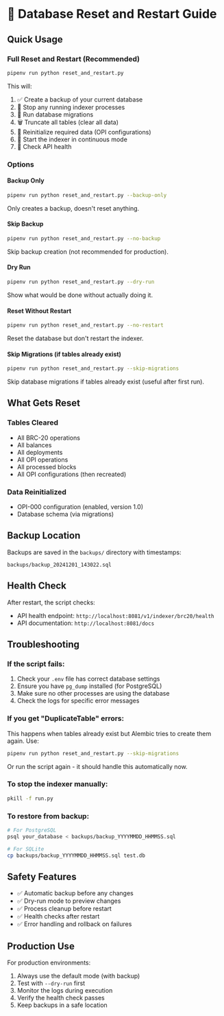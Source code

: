 # 🔄 Database Reset and Restart Guide

## Quick Usage

### Full Reset and Restart (Recommended)
```bash
pipenv run python reset_and_restart.py
```

This will:
1. ✅ Create a backup of your current database
2. 🛑 Stop any running indexer processes
3. 🔄 Run database migrations
4. 🗑️ Truncate all tables (clear all data)
5. 🔧 Reinitialize required data (OPI configurations)
6. 🚀 Start the indexer in continuous mode
7. 🏥 Check API health

### Options

#### Backup Only
```bash
pipenv run python reset_and_restart.py --backup-only
```
Only creates a backup, doesn't reset anything.

#### Skip Backup
```bash
pipenv run python reset_and_restart.py --no-backup
```
Skip backup creation (not recommended for production).

#### Dry Run
```bash
pipenv run python reset_and_restart.py --dry-run
```
Show what would be done without actually doing it.

#### Reset Without Restart
```bash
pipenv run python reset_and_restart.py --no-restart
```
Reset the database but don't restart the indexer.

#### Skip Migrations (if tables already exist)
```bash
pipenv run python reset_and_restart.py --skip-migrations
```
Skip database migrations if tables already exist (useful after first run).

## What Gets Reset

### Tables Cleared
- All BRC-20 operations
- All balances
- All deployments
- All OPI operations
- All processed blocks
- All OPI configurations (then recreated)

### Data Reinitialized
- OPI-000 configuration (enabled, version 1.0)
- Database schema (via migrations)

## Backup Location
Backups are saved in the `backups/` directory with timestamps:
```
backups/backup_20241201_143022.sql
```

## Health Check
After restart, the script checks:
- API health endpoint: `http://localhost:8081/v1/indexer/brc20/health`
- API documentation: `http://localhost:8081/docs`

## Troubleshooting

### If the script fails:
1. Check your `.env` file has correct database settings
2. Ensure you have `pg_dump` installed (for PostgreSQL)
3. Make sure no other processes are using the database
4. Check the logs for specific error messages

### If you get "DuplicateTable" errors:
This happens when tables already exist but Alembic tries to create them again. Use:
```bash
pipenv run python reset_and_restart.py --skip-migrations
```
Or run the script again - it should handle this automatically now.

### To stop the indexer manually:
```bash
pkill -f run.py
```

### To restore from backup:
```bash
# For PostgreSQL
psql your_database < backups/backup_YYYYMMDD_HHMMSS.sql

# For SQLite
cp backups/backup_YYYYMMDD_HHMMSS.sql test.db
```

## Safety Features
- ✅ Automatic backup before any changes
- ✅ Dry-run mode to preview changes
- ✅ Process cleanup before restart
- ✅ Health checks after restart
- ✅ Error handling and rollback on failures

## Production Use
For production environments:
1. Always use the default mode (with backup)
2. Test with `--dry-run` first
3. Monitor the logs during execution
4. Verify the health check passes
5. Keep backups in a safe location 